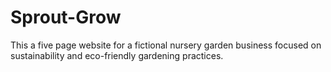 # Sprout-Grow
This a five page website for a fictional nursery garden business focused on sustainability and eco-friendly gardening  practices.
